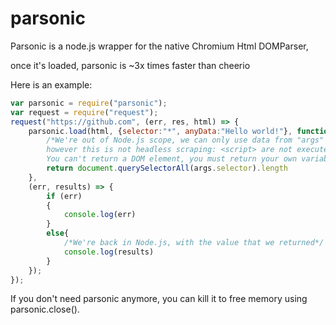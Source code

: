 # parsonic
Parsonic is a node.js wrapper for the native Chromium Html DOMParser,

once it's loaded, parsonic is ~3x times faster than cheerio

Here is an example:
```js
var parsonic = require("parsonic");
var request = require("request");
request("https://github.com", (err, res, html) => {
	parsonic.load(html, {selector:"*", anyData:"Hello world!"}, function(document, args){
		/*We're out of Node.js scope, we can only use data from "args" and document,
		however this is not headless scraping: <script> are not executed and window isn't accessible.
		You can't return a DOM element, you must return your own variables/objects.*/
		return document.querySelectorAll(args.selector).length
	},
	(err, results) => {
		if (err)
		{
			console.log(err)
		}
		else{
			/*We're back in Node.js, with the value that we returned*/
			console.log(results)
		}
	});
});
```

If you don't need parsonic anymore, you can kill it to free memory using parsonic.close().
	
